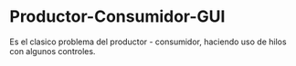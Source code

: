 # Productor-Consumidor-GUI
Es el clasico problema del productor - consumidor, haciendo uso de hilos con algunos controles.
